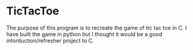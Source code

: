 # TicTacToe

The purpose of this program is to recreate the game of tic tac toe in C. I have built the game in python but I thought it would be a good intorduction/refresher project to C.
